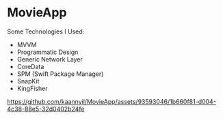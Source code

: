 # MovieApp

Some Technologies I Used: 

- MVVM
- Programmatic Design
- Generic Network Layer
- CoreData
- SPM (Swift Package Manager)
- SnapKit
- KingFisher

https://github.com/kaannyil/MovieApp/assets/93593046/1b660f81-d004-4c38-88e5-32d0402b24fe
